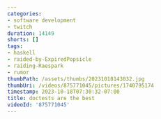 ```yaml
---
categories:
- software development
- twitch
duration: 14149
shorts: []
tags:
- haskell
- raided-by-ExpiredPopsicle
- raiding-Raespark
- rumor
thumbPath: /assets/thumbs/20231018143032.jpg
thumbUri: /videos/875771045/pictures/1740795174
timestamp: 2023-10-18T07:30:32-07:00
title: doctests are the best
videoId: '875771045'
---
```

